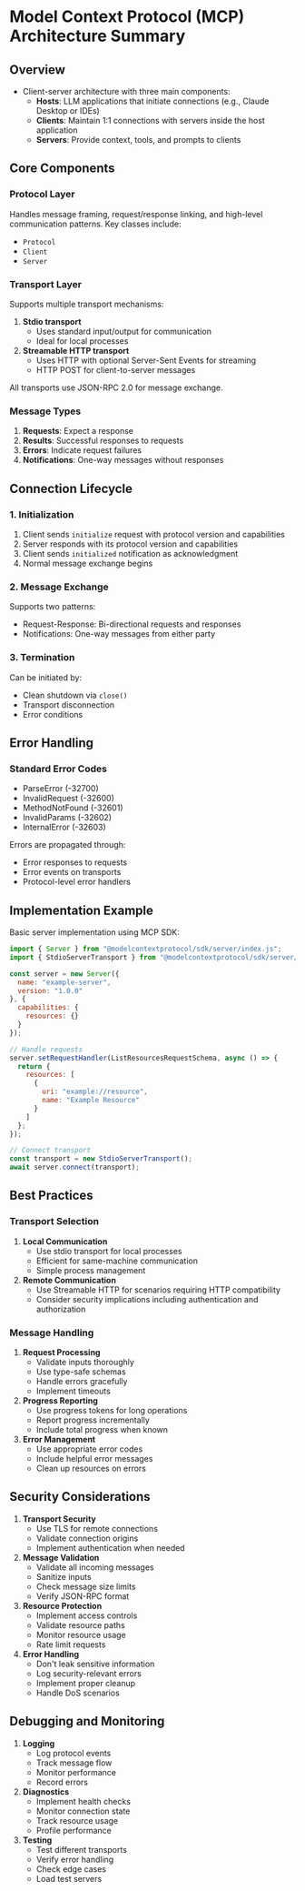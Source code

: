 # Model Context Protocol (MCP) Architecture Summary

## Overview
- Client-server architecture with three main components:
  - **Hosts**: LLM applications that initiate connections (e.g., Claude Desktop or IDEs)
  - **Clients**: Maintain 1:1 connections with servers inside the host application
  - **Servers**: Provide context, tools, and prompts to clients

## Core Components

### Protocol Layer
Handles message framing, request/response linking, and high-level communication patterns. Key classes include:
- `Protocol`
- `Client`
- `Server`

### Transport Layer
Supports multiple transport mechanisms:
1. **Stdio transport**
   - Uses standard input/output for communication
   - Ideal for local processes
2. **Streamable HTTP transport**
   - Uses HTTP with optional Server-Sent Events for streaming
   - HTTP POST for client-to-server messages

All transports use JSON-RPC 2.0 for message exchange.

### Message Types
1. **Requests**: Expect a response
2. **Results**: Successful responses to requests
3. **Errors**: Indicate request failures
4. **Notifications**: One-way messages without responses

## Connection Lifecycle

### 1. Initialization
1. Client sends `initialize` request with protocol version and capabilities
2. Server responds with its protocol version and capabilities
3. Client sends `initialized` notification as acknowledgment
4. Normal message exchange begins

### 2. Message Exchange
Supports two patterns:
- Request-Response: Bi-directional requests and responses
- Notifications: One-way messages from either party

### 3. Termination
Can be initiated by:
- Clean shutdown via `close()`
- Transport disconnection
- Error conditions

## Error Handling

### Standard Error Codes
- ParseError (-32700)
- InvalidRequest (-32600)
- MethodNotFound (-32601)
- InvalidParams (-32602)
- InternalError (-32603)

Errors are propagated through:
- Error responses to requests
- Error events on transports
- Protocol-level error handlers

## Implementation Example
Basic server implementation using MCP SDK:
```javascript
import { Server } from "@modelcontextprotocol/sdk/server/index.js";
import { StdioServerTransport } from "@modelcontextprotocol/sdk/server/stdio.js";

const server = new Server({
  name: "example-server",
  version: "1.0.0"
}, {
  capabilities: {
    resources: {}
  }
});

// Handle requests
server.setRequestHandler(ListResourcesRequestSchema, async () => {
  return {
    resources: [
      {
        uri: "example://resource",
        name: "Example Resource"
      }
    ]
  };
});

// Connect transport
const transport = new StdioServerTransport();
await server.connect(transport);
```

## Best Practices

### Transport Selection
1. **Local Communication**
   - Use stdio transport for local processes
   - Efficient for same-machine communication
   - Simple process management
2. **Remote Communication**
   - Use Streamable HTTP for scenarios requiring HTTP compatibility
   - Consider security implications including authentication and authorization

### Message Handling
1. **Request Processing**
   - Validate inputs thoroughly
   - Use type-safe schemas
   - Handle errors gracefully
   - Implement timeouts
2. **Progress Reporting**
   - Use progress tokens for long operations
   - Report progress incrementally
   - Include total progress when known
3. **Error Management**
   - Use appropriate error codes
   - Include helpful error messages
   - Clean up resources on errors

## Security Considerations

1. **Transport Security**
   - Use TLS for remote connections
   - Validate connection origins
   - Implement authentication when needed
2. **Message Validation**
   - Validate all incoming messages
   - Sanitize inputs
   - Check message size limits
   - Verify JSON-RPC format
3. **Resource Protection**
   - Implement access controls
   - Validate resource paths
   - Monitor resource usage
   - Rate limit requests
4. **Error Handling**
   - Don't leak sensitive information
   - Log security-relevant errors
   - Implement proper cleanup
   - Handle DoS scenarios

## Debugging and Monitoring

1. **Logging**
   - Log protocol events
   - Track message flow
   - Monitor performance
   - Record errors
2. **Diagnostics**
   - Implement health checks
   - Monitor connection state
   - Track resource usage
   - Profile performance
3. **Testing**
   - Test different transports
   - Verify error handling
   - Check edge cases
   - Load test servers